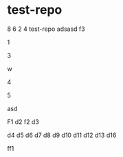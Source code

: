 # test-repo

8
6 
2
4
test-repo
adsasd
f3

1

3

w

4

5

asd


F1
d2
f2
d3

d4
d5
d6
d7
d8
d9
d10
d11
d12
d13
d16

ff1
